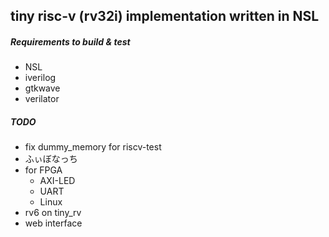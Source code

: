 tiny risc-v (rv32i) implementation written in NSL
---

##### Requirements to build & test
- NSL
- iverilog
- gtkwave
- verilator


##### TODO
- fix dummy_memory for riscv-test
- ふぃぼなっち
- for FPGA
    - AXI-LED
    - UART
    - Linux
- rv6 on tiny_rv
- web interface

